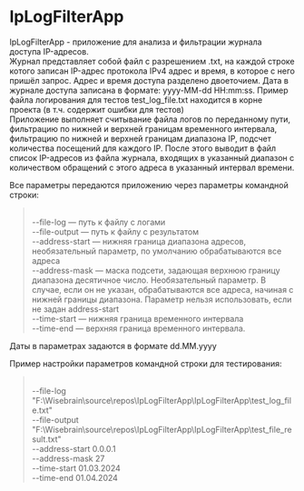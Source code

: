 # IpLogFilterApp
IpLogFilterApp - приложение для анализа и фильтрации журнала доступа IP-адресов.
<br/>Журнал представляет собой файл с разрешением .txt, на каждой строке котого записан IP-адрес протокола IPv4 адрес и время, в которое с него пришёл запрос. Адрес и время доступа разделено двоеточием. Дата в журнале доступа записана в формате: yyyy-MM-dd HH:mm:ss. Пример файла логирования для тестов test_log_file.txt находится в корне проекта (в т.ч. содержит ошибки для тестов)
<br/>Приложение выполняет считывание файла логов по переданному пути, фильтрацию по нижней и верхней границам временного интервала, фильтрацию по нижней и верхней границам диапазона IP, подсчет количества посещений для каждого IP. После этого выводит в файл список IP-адресов из файла журнала, входящих в указанный диапазон с количеством обращений с этого адреса в указанный интервал времени. 

Все параметры передаются приложению через параметры командной строки:

><br/>--file-log — путь к файлу с логами
><br/>--file-output — путь к файлу с результатом
><br/>--address-start —  нижняя граница диапазона адресов, необязательный параметр, по умолчанию обрабатываются все адреса
><br/>--address-mask — маска подсети, задающая верхнюю границу диапазона десятичное число. Необязательный параметр. В случае, если он не указан, обрабатываются все адреса, начиная с нижней границы диапазона. Параметр нельзя использовать, если не задан address-start
><br/>--time-start —  нижняя граница временного интервала
><br/>--time-end — верхняя граница временного интервала.

Даты в параметрах задаются в формате dd.MM.yyyy


Пример настройки параметров командной строки для тестирования:
><br/>--file-log "F:\Wisebrain\source\repos\IpLogFilterApp\IpLogFilterApp\test_log_file.txt"
><br/>--file-output "F:\Wisebrain\source\repos\IpLogFilterApp\IpLogFilterApp\test_file_result.txt"
><br/>--address-start 0.0.0.1
><br/>--address-mask 27
><br/>--time-start 01.03.2024
><br/>--time-end 01.04.2024







